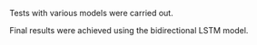 Tests with various models were carried out.

Final results were achieved using the bidirectional LSTM model.
